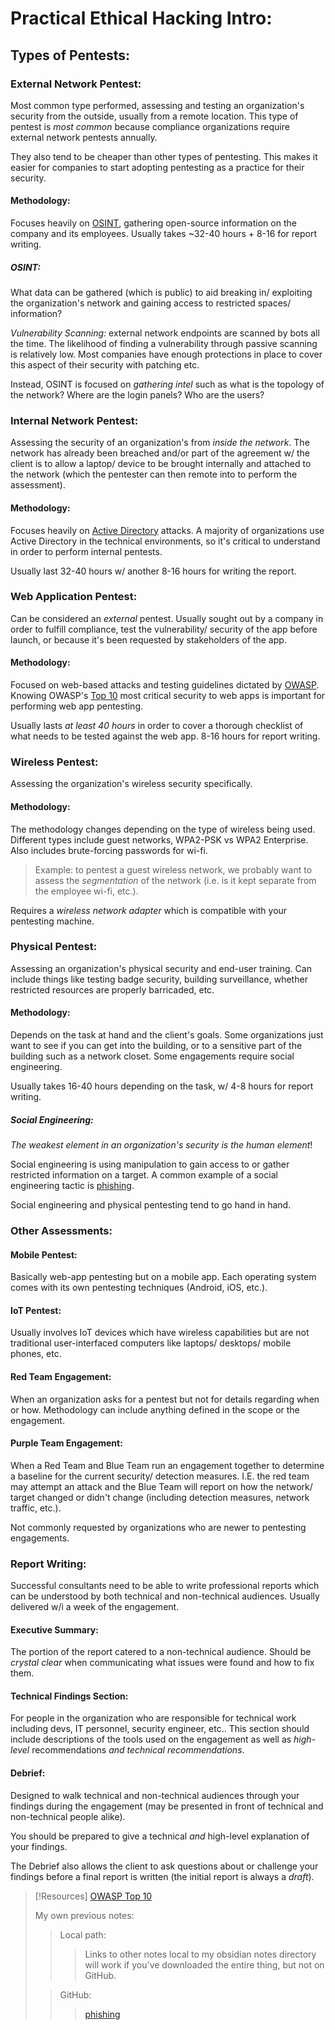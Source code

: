 
# Practical Ethical Hacking Intro:

## Types of Pentests:
### External Network Pentest:
Most common type performed, assessing and testing an organization's security from the outside, usually from a remote location. This type of pentest is *most common* because compliance organizations require external network pentests annually.

They also tend to be cheaper than other types of pentesting. This makes it easier for companies to start adopting pentesting as a practice for their security.

#### Methodology:
Focuses heavily on [OSINT](../OSINT-fundamentals/OSINT-overview.md), gathering open-source information on the company and its employees. Usually takes ~32-40 hours + 8-16 for report writing.

##### OSINT:
What data can be gathered (which is public) to aid breaking in/ exploiting the organization's network and gaining access to restricted spaces/ information?

*Vulnerability Scanning:* external network endpoints are scanned by bots all the time. The likelihood of finding a vulnerability through passive scanning is relatively low. Most companies have enough protections in place to cover this aspect of their security with patching etc.

Instead, OSINT is focused on *gathering intel* such as what is the topology of the network? Where are the login panels? Who are the users?

### Internal Network Pentest:
Assessing the security of an organization's from *inside the network*. The network has already been breached and/or part of the agreement w/ the client is to allow a laptop/ device to be brought internally and attached to the network (which the pentester can then remote into to perform the assessment).

#### Methodology:
Focuses heavily on [Active Directory](nested-repos/PNPT-study-guide/practical-ethical-hacking/active-directory/active-directory-overview.md) attacks. A majority of organizations use Active Directory in the technical environments, so it's critical to understand in order to perform internal pentests.

Usually last 32-40 hours w/ another 8-16 hours for writing the report.

### Web Application Pentest:
Can be considered an *external* pentest. Usually sought out by a company in order to fulfill compliance, test the vulnerability/ security of the app before launch, or because it's been requested by stakeholders of the app.

#### Methodology:
Focused on web-based attacks and testing guidelines dictated by [OWASP](https://owasp.org/). Knowing OWASP's [Top 10](https://owasp.org/www-project-top-ten/) most critical security to web apps is important for performing web app pentesting.

Usually lasts *at least 40 hours* in order to cover a thorough checklist of what needs to be tested against the web app. 8-16 hours for report writing.

### Wireless Pentest:
Assessing the organization's wireless security specifically.

#### Methodology:
The methodology changes depending on the type of wireless being used. Different types include guest networks, WPA2-PSK vs WPA2 Enterprise. Also includes brute-forcing passwords for wi-fi.

>	Example: to pentest a guest wireless network, we probably want to assess the *segmentation* of the network (i.e. is it kept separate from the employee wi-fi, etc.).

Requires a *wireless network adapter* which is compatible with your pentesting machine.

### Physical Pentest:
Assessing an organization's physical security and end-user training. Can include things like testing badge security, building surveillance, whether restricted resources are properly barricaded, etc.

#### Methodology:
Depends on the task at hand and the client's goals. Some organizations just want to see if you can get into the building, or to a sensitive part of the building such as a network closet. Some engagements require social engineering.

Usually takes 16-40 hours depending on the task, w/ 4-8 hours for report writing.

##### Social Engineering:
*The weakest element in an organization's security is the human element*!

Social engineering is using manipulation to gain access to or gather restricted information on a target. A common example of a social engineering tactic is [phishing](/cybersecurity/attacks/phishing.md).

Social engineering and physical pentesting tend to go hand in hand. 

### Other Assessments:
#### Mobile Pentest:
Basically web-app pentesting but on a mobile app. Each operating system comes with its own pentesting techniques (Android, iOS, etc.).

#### IoT Pentest:
Usually involves IoT devices which have wireless capabilities but are not traditional user-interfaced computers like laptops/ desktops/ mobile phones, etc.

#### Red Team Engagement:
When an organization asks for a pentest but not for details regarding when or how. Methodology can include anything defined in the scope or the engagement.

#### Purple Team Engagement:
When a Red Team and Blue Team run an engagement together to determine a baseline for the current security/ detection measures. I.E. the red team may attempt an attack and the Blue Team will report on how the network/ target changed or didn't change (including detection measures, network traffic, etc.).

Not commonly requested by organizations who are newer to pentesting engagements.

### Report Writing:
Successful consultants need to be able to write professional reports which can be understood by both technical and non-technical audiences. Usually delivered w/i a week of the engagement.

#### Executive Summary:
The portion of the report catered to a non-technical audience. Should be *crystal clear* when communicating what issues were found and how to fix them.

#### Technical Findings Section:
For people in the organization who are responsible for technical work including devs, IT personnel, security engineer, etc.. This section should include descriptions of the tools used on the engagement as well as *high-level* recommendations *and technical recommendations*.

#### Debrief:
Designed to walk technical and non-technical audiences through your findings during the engagement (may be presented in front of technical and non-technical people alike).

You should be prepared to give a technical *and* high-level explanation of your findings.

The Debrief also allows the client to ask questions about or challenge your findings before a final report is written (the initial report is always a *draft*).

> [!Resources]
> [OWASP Top 10](https://owasp.org/www-project-top-ten/)
> 
> My own previous notes:
> > Local path:
> > > Links to other notes local to my obsidian notes directory will work if you've downloaded the entire thing, but not on GitHub.
> 
> > GitHub:
> > > [phishing](https://github.com/TrshPuppy/obsidian-notes/tree/main/cybersecurity/TTPs/phishing.md)